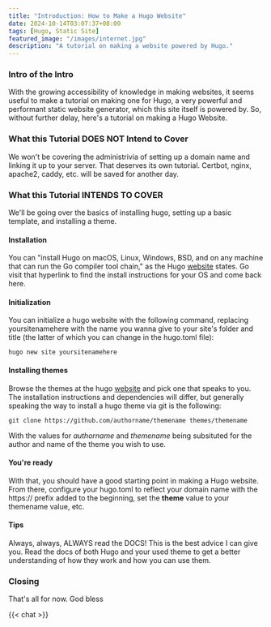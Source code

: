 ```yaml
---
title: "Introduction: How to Make a Hugo Website"
date: 2024-10-14T03:07:37+08:00
tags: [Hugo, Static Site]
featured_image: "/images/internet.jpg"
description: "A tutorial on making a website powered by Hugo."
---
```


### Intro of the Intro

With the growing accessibility of knowledge in making websites, it seems useful to make a tutorial on making one for Hugo, a very powerful and performant static website generator, which this site itself is powered by. So, without further delay, here's a tutorial on making a Hugo Website.

### What this Tutorial DOES NOT Intend to Cover

We won't be covering the administrivia of setting up a domain name and linking it up to your server. That deserves its own tutorial. Certbot, nginx, apache2, caddy, etc. will be saved for another day.

### What this Tutorial INTENDS TO COVER

We'll be going over the basics of installing hugo, setting up a basic template, and installing a theme.

#### Installation

You can "install Hugo on macOS, Linux, Windows, BSD, and on any machine that can run the Go compiler tool chain," as the Hugo [website](https://gohugo.io/installation/) states. Go visit that hyperlink to find the install instructions for your OS and come back here.

#### Initialization

You can initialize a hugo website with the following command, replacing yoursitenamehere with the name you wanna give to your site's folder and title (the latter of which you can change in the hugo.toml file):

``` 
hugo new site yoursitenamehere
```

#### Installing themes

Browse the themes at the hugo [website](https://themes.gohugo.io/) and pick one that speaks to you. The installation instructions and dependencies will differ, but generally speaking the way to install a hugo theme via git is the following:

```
git clone https://github.com/authorname/themename themes/themename
```

With the values for _authorname_ and _themename_ being subsituted for the author and name of the theme you wish to use.

#### You're ready

With that, you should have a good starting point in making a Hugo website. From there, configure your hugo.toml to reflect your domain name with the https:// prefix added to the beginning, set the **theme** value to your themename value, etc.

#### Tips

Always, always, ALWAYS read the DOCS! This is the best advice I can give you. Read the docs of both Hugo and your used theme to get a better understanding of how they work and how you can use them.


### Closing

That's all for now. God bless

{{< chat >}}
